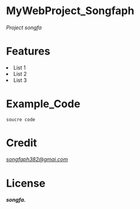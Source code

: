 # MyWebProject_Songfaph
###### Project songfa
# Features
<li>List 1 </li>
<li>List 2 </li>
<li>List 3 </li>
</ul>

# Example_Code
<code>soucre code</code>
<a href="https://www.google.com/">
</a>

# Credit
###### songfaph382@gmai.com

# License
##### songfa.


